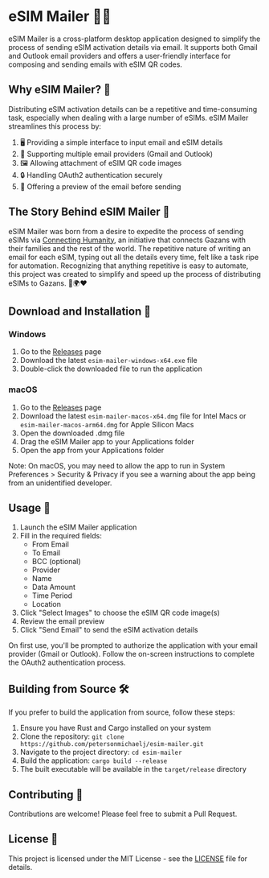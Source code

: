 # eSIM Mailer 📱💌

eSIM Mailer is a cross-platform desktop application designed to simplify the process of sending eSIM activation details via email. It supports both Gmail and Outlook email providers and offers a user-friendly interface for composing and sending emails with eSIM QR codes.

## Why eSIM Mailer? 🤔

Distributing eSIM activation details can be a repetitive and time-consuming task, especially when dealing with a large number of eSIMs. eSIM Mailer streamlines this process by:

1. 🖥️ Providing a simple interface to input email and eSIM details
2. 📧 Supporting multiple email providers (Gmail and Outlook)
3. 🖼️ Allowing attachment of eSIM QR code images
4. 🔒 Handling OAuth2 authentication securely
5. 👀 Offering a preview of the email before sending

## The Story Behind eSIM Mailer 🍉

eSIM Mailer was born from a desire to expedite the process of sending eSIMs via [Connecting Humanity](https://connecting-humanity.org/), an initiative that connects Gazans with their families and the rest of the world. The repetitive nature of writing an email for each eSIM, typing out all the details every time, felt like a task ripe for automation. Recognizing that anything repetitive is easy to automate, this project was created to simplify and speed up the process of distributing eSIMs to Gazans. 🍉🌍❤️

## Download and Installation 💾

### Windows

1. Go to the [Releases](https://github.com/petersonmichaelj/esim-mailer/releases) page
2. Download the latest `esim-mailer-windows-x64.exe` file
3. Double-click the downloaded file to run the application

### macOS

1. Go to the [Releases](https://github.com/petersonmichaelj/esim-mailer/releases) page
2. Download the latest `esim-mailer-macos-x64.dmg` file for Intel Macs or `esim-mailer-macos-arm64.dmg` for Apple Silicon Macs
3. Open the downloaded .dmg file
4. Drag the eSIM Mailer app to your Applications folder
5. Open the app from your Applications folder

Note: On macOS, you may need to allow the app to run in System Preferences > Security & Privacy if you see a warning about the app being from an unidentified developer.

## Usage 🚀

1. Launch the eSIM Mailer application
2. Fill in the required fields:
   - From Email
   - To Email
   - BCC (optional)
   - Provider
   - Name
   - Data Amount
   - Time Period
   - Location
3. Click "Select Images" to choose the eSIM QR code image(s)
4. Review the email preview
5. Click "Send Email" to send the eSIM activation details

On first use, you'll be prompted to authorize the application with your email provider (Gmail or Outlook). Follow the on-screen instructions to complete the OAuth2 authentication process.

## Building from Source 🛠️

If you prefer to build the application from source, follow these steps:

1. Ensure you have Rust and Cargo installed on your system
2. Clone the repository: `git clone https://github.com/petersonmichaelj/esim-mailer.git`
3. Navigate to the project directory: `cd esim-mailer`
4. Build the application: `cargo build --release`
5. The built executable will be available in the `target/release` directory

## Contributing 🤝

Contributions are welcome! Please feel free to submit a Pull Request.

## License 📄

This project is licensed under the MIT License - see the [LICENSE](LICENSE) file for details.
